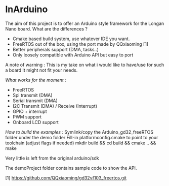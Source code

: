  # lnArduino


The aim of this project is to offer an Arduino style framework for the Longan Nano board.
What are the differences ?  
* Cmake based build system, use whatever IDE you want.
* FreeRTOS out of the box, using the port made by QQxiaoming [1]
* Better peripherals support (DMA, tasks..)
* Only loosely compatible with Arduino API but easy to port

A note of warning : This is my take on what i would like to have/use for such a board
It might not fit your needs.

_What works for the moment :_
 * FreeRTOS
 * Spi transmit (DMA)
 * Serial transmit (DMA)
 * I2C Transmit (DMA) / Receive (Interrupt)
 * GPIO + interrupt
 * PWM support
 * Onboard LCD support


_How to build the examples :_
Symlink/copy the Arduino_gd32_freeRTOS folder under the demo folder
Fill-in platformconfig.cmake to point to your toolchain (adjust flags if needed)
mkdir build && cd build && cmake .. && make

Very little is left from the original arduino/sdk


The demoProject folder contains sample code to show the API.

[1] https://github.com/QQxiaoming/gd32vf103_freertos.git

